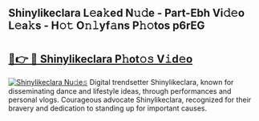 ## Shinylikeclara L𝚎a𝚔ed N𝚞𝚍e - Part-Ebh Vi𝚍𝚎o L𝚎a𝚔s - H𝚘𝚝 O𝚗𝚕yf𝚊ns P𝚑𝚘tos p6rEG

# <h2><a href="http://kf53kr1.oniu.top/?m=Shinylikeclara">🔗👉 🔴 Shinylikeclara P𝚑ot𝚘𝚜 V𝚒d𝚎o</a></h2>

[![Shinylikeclara Nu𝚍e𝚜](https://i.imgur.com/0qMVB7G.gif)](http://kf53kr1.oniu.top/?m=Shinylikeclara)
Digital trendsetter Shinylikeclara, known for disseminating dance and lifestyle ideas, through performances and personal vlogs. Courageous advocate Shinylikeclara, recognized for their bravery and dedication to standing up for important causes.  
